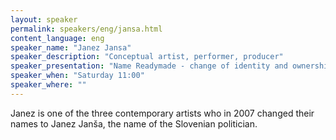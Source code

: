 ```yaml
---
layout: speaker
permalink: speakers/eng/jansa.html
content_language: eng
speaker_name: "Janez Jansa"
speaker_description: "Conceptual artist, performer, producer"
speaker_presentation: "Name Readymade - change of identity and ownership of official documents"
speaker_when: "Saturday 11:00"
speaker_where: ""
---
```


Janez is one of the three contemporary artists who in 2007 changed their names to Janez Janša, the name of the Slovenian politician. 
